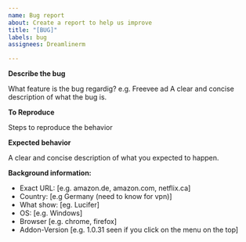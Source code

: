 ```yaml
---
name: Bug report
about: Create a report to help us improve
title: "[BUG]"
labels: bug
assignees: Dreamlinerm

---
```


**Describe the bug**

What feature is the bug regardig? e.g. Freevee ad
A clear and concise description of what the bug is.

**To Reproduce**

Steps to reproduce the behavior

**Expected behavior**

A clear and concise description of what you expected to happen.


**Background information:**
 - Exact URL: [e.g. amazon.de, amazon.com, netflix.ca]
 - Country: [e.g Germany (need to know for vpn)]
 - What show: [eg. Lucifer]
 - OS: [e.g. Windows]
 - Browser [e.g. chrome, firefox]
 - Addon-Version [e.g. 1.0.31 seen if you click on the menu on the top]
